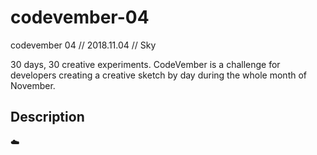 # codevember-04
codevember 04 // 2018.11.04 // Sky

30 days, 30 creative experiments.
CodeVember is a challenge for developers creating a creative sketch by day during the whole month of November.

## Description
:cloud: